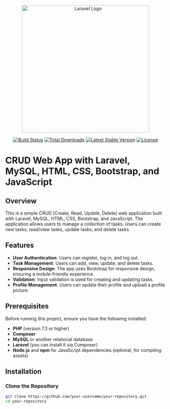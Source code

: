 <p align="center"><a href="https://laravel.com" target="_blank"><img src="https://raw.githubusercontent.com/laravel/art/master/logo-lockup/5%20SVG/2%20CMYK/1%20Full%20Color/laravel-logolockup-cmyk-red.svg" width="400" alt="Laravel Logo"></a></p>

<p align="center">
<a href="https://github.com/laravel/framework/actions"><img src="https://github.com/laravel/framework/workflows/tests/badge.svg" alt="Build Status"></a>
<a href="https://packagist.org/packages/laravel/framework"><img src="https://img.shields.io/packagist/dt/laravel/framework" alt="Total Downloads"></a>
<a href="https://packagist.org/packages/laravel/framework"><img src="https://img.shields.io/packagist/v/laravel/framework" alt="Latest Stable Version"></a>
<a href="https://packagist.org/packages/laravel/framework"><img src="https://img.shields.io/packagist/l/laravel/framework" alt="License"></a>
</p>

# CRUD Web App with Laravel, MySQL, HTML, CSS, Bootstrap, and JavaScript

## Overview
This is a simple CRUD (Create, Read, Update, Delete) web application built with Laravel, MySQL, HTML, CSS, Bootstrap, and JavaScript. The application allows users to manage a collection of tasks. Users can create new tasks, read/view tasks, update tasks, and delete tasks.

## Features
- **User Authentication**: Users can register, log in, and log out.
- **Task Management**: Users can add, view, update, and delete tasks.
- **Responsive Design**: The app uses Bootstrap for responsive design, ensuring a mobile-friendly experience.
- **Validation**: Input validation is used for creating and updating tasks.
- **Profile Management**: Users can update their profile and upload a profile picture.

## Prerequisites
Before running this project, ensure you have the following installed:
- **PHP** (version 7.3 or higher)
- **Composer**
- **MySQL** or another relational database
- **Laravel** (you can install it via Composer)
- **Node.js** and **npm** for JavaScript dependencies (optional, for compiling assets)

## Installation

### Clone the Repository
```bash
git clone https://github.com/your-username/your-repository.git
cd your-repository
